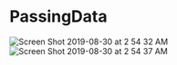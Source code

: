 # PassingData
![Screen Shot 2019-08-30 at 2 54 32 AM](https://user-images.githubusercontent.com/53354158/63986140-f7bfdd00-cad2-11e9-8f03-b6b44daac391.png)
![Screen Shot 2019-08-30 at 2 54 37 AM](https://user-images.githubusercontent.com/53354158/63986142-f8587380-cad2-11e9-8975-5b542beb6a99.png)
